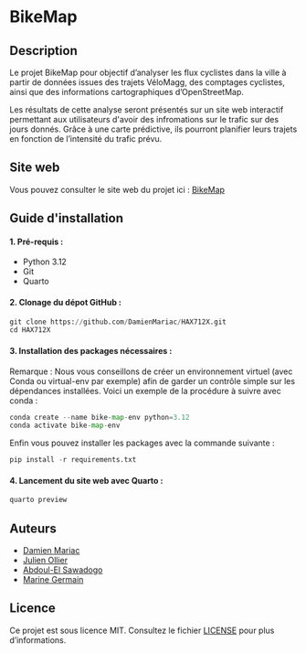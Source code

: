 # BikeMap

## Description

Le projet BikeMap pour objectif d’analyser les flux cyclistes dans la ville à partir de données issues des trajets VéloMagg, des comptages cyclistes, ainsi que des informations cartographiques d’OpenStreetMap.

Les résultats de cette analyse seront présentés sur un site web interactif permettant aux utilisateurs d'avoir des infromations sur le trafic sur des jours donnés. Grâce à une carte prédictive, ils pourront planifier leurs trajets en fonction de l’intensité du trafic prévu.

## Site web
Vous pouvez consulter le site web du projet ici : [BikeMap](https://damienmariac.github.io/HAX712X/)

## Guide d'installation 

#### 1. Pré-requis :
- Python 3.12
- Git
- Quarto

#### 2. Clonage du dépot GitHub : 
   
``` python
git clone https://github.com/DamienMariac/HAX712X.git
cd HAX712X
```
#### 3. Installation des packages nécessaires : 

Remarque : Nous vous conseillons de créer un environnement virtuel (avec Conda ou virtual-env par exemple) afin de garder un contrôle simple sur les dépendances installées. 
Voici un exemple de la procédure à suivre avec conda : 

``` python
conda create --name bike-map-env python=3.12
conda activate bike-map-env
```
Enfin vous pouvez installer les packages avec la commande suivante : 
``` python
pip install -r requirements.txt
```

#### 4. Lancement du site web avec Quarto : 
``` python
quarto preview
```

## Auteurs
- [Damien Mariac](https://github.com/DamienMariac/)
- [Julien Ollier](https://github.com/JulienOllier)
- [Abdoul-El Sawadogo](https://github.com/Kader43)
- [Marine Germain](https://github.com/mgermain12)

## Licence  
Ce projet est sous licence MIT. 
Consultez le fichier [LICENSE](LICENSE) pour plus d’informations.  
